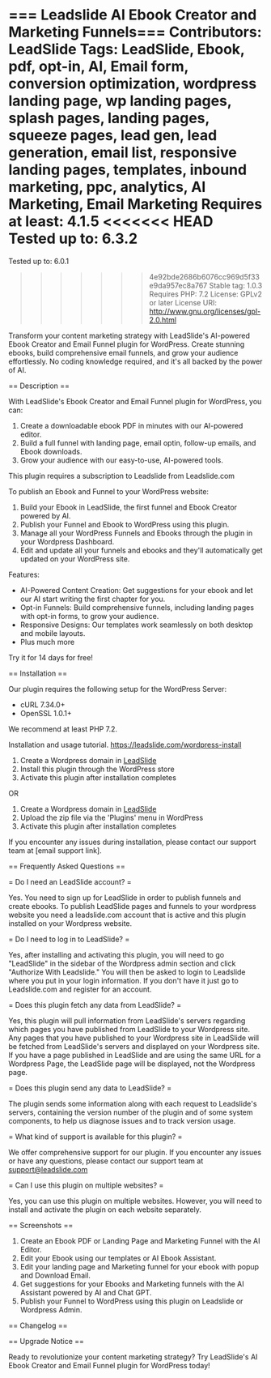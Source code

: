 === Leadslide AI Ebook Creator and Marketing Funnels===
Contributors: LeadSlide
Tags: LeadSlide, Ebook, pdf, opt-in, AI, Email form, conversion optimization, wordpress landing page, wp landing pages, splash pages, landing pages, squeeze pages, lead gen, lead generation, email list, responsive landing pages, templates, inbound marketing, ppc, analytics, AI Marketing, Email Marketing
Requires at least: 4.1.5
<<<<<<< HEAD
Tested up to: 6.3.2
=======
Tested up to: 6.0.1
>>>>>>> 4e92bde2686b6076cc969d5f33e9da957ec8a767
Stable tag: 1.0.3
Requires PHP: 7.2
License: GPLv2 or later
License URI: http://www.gnu.org/licenses/gpl-2.0.html

Transform your content marketing strategy with LeadSlide's AI-powered Ebook Creator and Email Funnel plugin for WordPress. Create stunning ebooks, build comprehensive email funnels, and grow your audience effortlessly. No coding knowledge required, and it's all backed by the power of AI.

== Description ==

With LeadSlide's Ebook Creator and Email Funnel plugin for WordPress, you can:

1. Create a downloadable ebook PDF in minutes with our AI-powered editor.
2. Build a full funnel with landing page, email optin, follow-up emails, and Ebook downloads.
3. Grow your audience with our easy-to-use, AI-powered tools.

This plugin requires a subscription to Leadslide from Leadslide.com

To publish an Ebook and Funnel to your WordPress website:

1. Build your Ebook in LeadSlide, the first funnel and Ebook Creator powered by AI.
2. Publish your Funnel and Ebook to WordPress using this plugin.
3. Manage all your WordPress Funnels and Ebooks through the plugin in your Wordpress Dashboard.
4. Edit and update all your funnels and ebooks and they'll automatically get updated on your WordPress site.

Features:

- AI-Powered Content Creation: Get suggestions for your ebook and let our AI start writing the first chapter for you.
- Opt-in Funnels: Build comprehensive funnels, including landing pages with opt-in forms, to grow your audience.
- Responsive Designs: Our templates work seamlessly on both desktop and mobile layouts.
- Plus much more

Try it for 14 days for free!

== Installation ==

Our plugin requires the following setup for the WordPress Server:
- cURL 7.34.0+
- OpenSSL 1.0.1+

We recommend at least PHP 7.2.

Installation and usage tutorial.   https://leadslide.com/wordpress-install

1. Create a Wordpress domain in [LeadSlide](https://leadslide.com/ "Leadslide AI Ebook Creator and Marketing Opt-in Email Funnels")
1. Install this plugin through the WordPress store
1. Activate this plugin after installation completes

OR

1. Create a Wordpress domain in [LeadSlide](http://leadslide.com/ "Leadslide AI Ebook Creator and Marketing Opt-in Email Funnels")
1. Upload the zip file via the 'Plugins' menu in WordPress
1. Activate this plugin after installation completes

If you encounter any issues during installation, please contact our support team at [email support link].

== Frequently Asked Questions ==

= Do I need an LeadSlide account? =

Yes. You need to sign up for LeadSlide in order to publish funnels and create ebooks. To publish LeadSlide pages and funnels to your wordpress website you need a leadslide.com account that is active and this plugin installed on your Wordpress website.

= Do I need to log in to LeadSlide? =

Yes, after installing and activating this plugin, you will need to go "LeadSlide" in the sidebar of the Wordpress admin
section and click "Authorize With Leadslide." You will then be asked to login to Leadslide where you put in your login information.  If you don't have it just go to Leadslide.com and register for an account.

= Does this plugin fetch any data from LeadSlide? =

Yes, this plugin will pull information from LeadSlide's servers regarding which pages you have
published from LeadSlide to your Wordpress site. Any pages that you have published to your Wordpress
site in LeadSlide will be fetched from LeadSlide's servers and displayed on your Wordpress site.
If you have a page published in LeadSlide and are using the same URL for a Wordpress Page, the
LeadSlide page will be displayed, not the Wordpress page.

= Does this plugin send any data to LeadSlide? =

The plugin sends some information along with each request to Leadslide's servers, containing the
version number of the plugin and of some system components, to help us diagnose issues and to track
version usage.

= What kind of support is available for this plugin? =

We offer comprehensive support for our plugin. If you encounter any issues or have any questions, please contact our support team at support@leadslide.com

= Can I use this plugin on multiple websites? =

Yes, you can use this plugin on multiple websites. However, you will need to install and activate the plugin on each website separately.

== Screenshots ==

1. Create an Ebook PDF or Landing Page and Marketing Funnel with the AI Editor.
2. Edit your Ebook using our templates or AI Ebook Assistant.
3. Edit your landing page and Marketing funnel for your ebook with popup and Download Email.
4. Get suggestions for your Ebooks and Marketing funnels with the AI Assistant powered by AI and Chat GPT.
5. Publish your Funnel to WordPress using this plugin on Leadslide or Wordpress Admin.

== Changelog ==


== Upgrade Notice ==

Ready to revolutionize your content marketing strategy? Try LeadSlide's AI Ebook Creator and Email Funnel plugin for WordPress today!